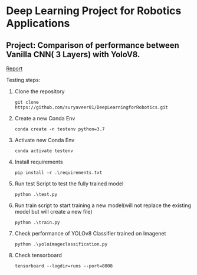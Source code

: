 # Deep Learning Project for Robotics Applications

## Project: Comparison of performance between Vanilla CNN( 3 Layers) with YoloV8.

[Report](DL_Assignment_1_Report.pdf)

Testing steps:
1. Clone the repository
      ```
    git clone https://github.com/suryaveer01/DeepLearningforRobotics.git
      ```


2. Create a new Conda Env
      ```
      conda create -n testenv python=3.7
      ```
3. Activate new Conda Env
      ```
      conda activate testenv
      ```
4. Install requirements
      ```
      pip install -r .\requirements.txt
      ```
5. Run test Script to test the fully trained model
      ```
      python .\test.py 
      ```
6. Run train script to start training a new model(will not replace the existing model but will create a new file)
      ```
      python .\train.py
      ```
7. Check performance of YOLOv8 Classifier trained on Imagenet
      ```
      python .\yoloimageclassification.py
      ```

8. Check tensorboard
      ```
      tensorboard --logdir=runs --port=8008
      ```

